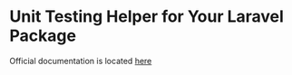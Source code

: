 Unit Testing Helper for Your Laravel Package
==============

Official documentation is located [here](http://sky.pingpong-labs.com/docs/2.0/testing)